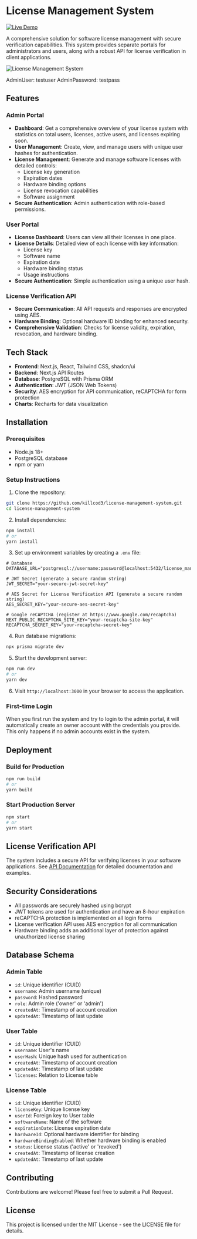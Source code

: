 # License Management System

[![Live Demo](https://img.shields.io/badge/Live%20Demo-Click%20Here-blue?style=for-the-badge)](https://license-management-system-sand.vercel.app/)

A comprehensive solution for software license management with secure verification capabilities. This system provides separate portals for administrators and users, along with a robust API for license verification in client applications.

![License Management System](https://i.postimg.cc/pVY5JrLM/chrome-ZJIMhmch3f.png)

AdminUser: testuser
AdminPassword: testpass

## Features

### Admin Portal

- **Dashboard**: Get a comprehensive overview of your license system with statistics on total users, licenses, active users, and licenses expiring soon.
- **User Management**: Create, view, and manage users with unique user hashes for authentication.
- **License Management**: Generate and manage software licenses with detailed controls:
  - License key generation
  - Expiration dates
  - Hardware binding options
  - License revocation capabilities
  - Software assignment
- **Secure Authentication**: Admin authentication with role-based permissions.

### User Portal

- **License Dashboard**: Users can view all their licenses in one place.
- **License Details**: Detailed view of each license with key information:
  - License key
  - Software name
  - Expiration date
  - Hardware binding status
  - Usage instructions
- **Secure Authentication**: Simple authentication using a unique user hash.

### License Verification API

- **Secure Communication**: All API requests and responses are encrypted using AES.
- **Hardware Binding**: Optional hardware ID binding for enhanced security.
- **Comprehensive Validation**: Checks for license validity, expiration, revocation, and hardware binding.

## Tech Stack

- **Frontend**: Next.js, React, Tailwind CSS, shadcn/ui
- **Backend**: Next.js API Routes
- **Database**: PostgreSQL with Prisma ORM
- **Authentication**: JWT (JSON Web Tokens)
- **Security**: AES encryption for API communication, reCAPTCHA for form protection
- **Charts**: Recharts for data visualization

## Installation

### Prerequisites

- Node.js 18+
- PostgreSQL database
- npm or yarn

### Setup Instructions

1. Clone the repository:

```bash
git clone https://github.com/killcod3/license-management-system.git
cd license-management-system
```

2. Install dependencies:

```bash
npm install
# or
yarn install
```

3. Set up environment variables by creating a `.env` file:

```
# Database
DATABASE_URL="postgresql://username:password@localhost:5432/license_management"

# JWT Secret (generate a secure random string)
JWT_SECRET="your-secure-jwt-secret-key"

# AES Secret for License Verification API (generate a secure random string)
AES_SECRET_KEY="your-secure-aes-secret-key"

# Google reCAPTCHA (register at https://www.google.com/recaptcha)
NEXT_PUBLIC_RECAPTCHA_SITE_KEY="your-recaptcha-site-key"
RECAPTCHA_SECRET_KEY="your-recaptcha-secret-key"
```

4. Run database migrations:

```bash
npx prisma migrate dev
```

5. Start the development server:

```bash
npm run dev
# or
yarn dev
```

6. Visit `http://localhost:3000` in your browser to access the application.

### First-time Login

When you first run the system and try to login to the admin portal, it will automatically create an owner account with the credentials you provide. This only happens if no admin accounts exist in the system.

## Deployment

### Build for Production

```bash
npm run build
# or
yarn build
```

### Start Production Server

```bash
npm start
# or
yarn start
```

## License Verification API

The system includes a secure API for verifying licenses in your software applications. See [API Documentation](documentation.md) for detailed documentation and examples.

## Security Considerations

- All passwords are securely hashed using bcrypt
- JWT tokens are used for authentication and have an 8-hour expiration
- reCAPTCHA protection is implemented on all login forms
- License verification API uses AES encryption for all communication
- Hardware binding adds an additional layer of protection against unauthorized license sharing

## Database Schema

### Admin Table

- `id`: Unique identifier (CUID)
- `username`: Admin username (unique)
- `password`: Hashed password
- `role`: Admin role ('owner' or 'admin')
- `createdAt`: Timestamp of account creation
- `updatedAt`: Timestamp of last update

### User Table

- `id`: Unique identifier (CUID)
- `username`: User's name
- `userHash`: Unique hash used for authentication
- `createdAt`: Timestamp of account creation
- `updatedAt`: Timestamp of last update
- `licenses`: Relation to License table

### License Table

- `id`: Unique identifier (CUID)
- `licenseKey`: Unique license key
- `userId`: Foreign key to User table
- `softwareName`: Name of the software
- `expirationDate`: License expiration date
- `hardwareId`: Optional hardware identifier for binding
- `hardwareBindingEnabled`: Whether hardware binding is enabled
- `status`: License status ('active' or 'revoked')
- `createdAt`: Timestamp of license creation
- `updatedAt`: Timestamp of last update

## Contributing

Contributions are welcome! Please feel free to submit a Pull Request.

## License

This project is licensed under the MIT License - see the LICENSE file for details.

